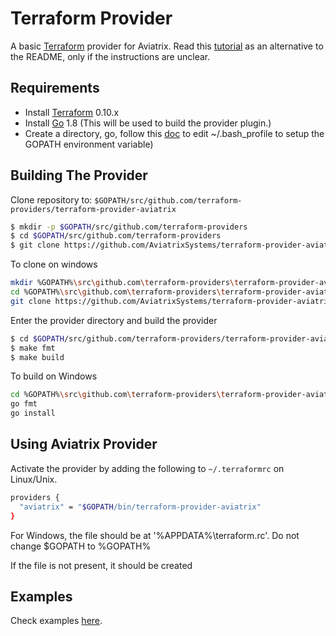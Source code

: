 Terraform Provider
==================
A basic [Terraform](http://terraform.io) provider for Aviatrix. Read this [tutorial](https://docs.aviatrix.com/HowTos/tf_aviatrix_howto.html) as an alternative to the README, only if the instructions are unclear.

Requirements
------------

-	Install [Terraform](https://www.terraform.io/downloads.html) 0.10.x
-	Install [Go](https://golang.org/doc/install) 1.8 (This will be used to build the provider plugin.) 
-	Create a directory, go, follow this [doc](https://github.com/golang/go/wiki/SettingGOPATH) to edit ~/.bash_profile to setup the GOPATH environment variable)

Building The Provider
---------------------

Clone repository to: `$GOPATH/src/github.com/terraform-providers/terraform-provider-aviatrix`

```sh
$ mkdir -p $GOPATH/src/github.com/terraform-providers
$ cd $GOPATH/src/github.com/terraform-providers
$ git clone https://github.com/AviatrixSystems/terraform-provider-aviatrix
```

To clone on windows
```sh
mkdir %GOPATH%\src\github.com\terraform-providers\terraform-provider-aviatrix
cd %GOPATH%\src\github.com\terraform-providers\terraform-provider-aviatrix
git clone https://github.com/AviatrixSystems/terraform-provider-aviatrix
```

Enter the provider directory and build the provider

```sh
$ cd $GOPATH/src/github.com/terraform-providers/terraform-provider-aviatrix
$ make fmt
$ make build
```

To build on Windows
```sh
cd %GOPATH%\src\github.com\terraform-providers\terraform-provider-aviatrix
go fmt
go install
```

Using Aviatrix Provider
-----------------------

Activate the provider by adding the following to `~/.terraformrc` on Linux/Unix.
```sh
providers {
  "aviatrix" = "$GOPATH/bin/terraform-provider-aviatrix"
}
```
For Windows, the file should be at '%APPDATA%\terraform.rc'. Do not change $GOPATH to %GOPATH%

If the file is not present, it should be created

Examples
--------

Check examples [here](http://docs.aviatrix.com/HowTos/aviatrix_terraform.html).
